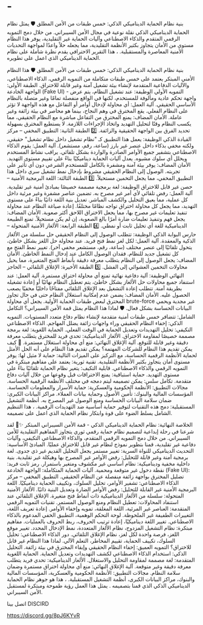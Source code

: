 # -
بنية نظام الحماية الديناميكي الذكي: خمس طبقات من الأمن المطلق 🛡️
يمثل نظام الحماية الديناميكي الذكي نقلة نوعية في مجال الأمن السيبراني. من خلال دمج التمويه الرقمي المتقدم والذكاء الاصطناعي وآليات الحماية غير التقليدية، يوفر هذا النظام مستوى من الأمان يتجاوز بكثير الأنظمة التقليدية، مما يجعله حلاً واعدًا لمواجهة التحديات الأمنية المعاصرة والمستقبلية.
، هذا التقرير الاحترافي يقدم نظرة شاملة على نظام الحماية الديناميكي الذي اعمل على تطويره. 

بنية نظام الحماية الديناميكي الذكي: خمس طبقات من الأمن المطلق 🛡️
هذا النظام الأمني المبتكر يعتمد على خمس طبقات متكاملة من التمويه الرقمي، الذكاء الاصطناعي، والآليات الدفاعية المتقدمة لإنشاء بيئة تشغيل آمنة وغير قابلة للاختراق.
الطبقة الأولى: الواجهة الخادعة (Fake UI) - التمويه الأولي
الوظيفة: عند تشغيل النظام، يتم عرض واجهة تحكم عادية ومألوفة للمستخدم، لكنها في الواقع منفصلة تمامًا وغير متصلة بالنظام الأساسي الحقيقي.
آلية العمل: أي محاولة لإدخال أوامر أو التفاعل مع هذه الواجهة لا تؤثر على النظام الفعلي. يقع المخترق في وهم النجاح، بينما هو محاصر في بيئة زائفة وغير عاملة.
الأمان المضاف: يمنع المخترق من التفاعل مباشرة مع النظام الحقيقي، مما يكسب النظام وقتًا لتحليل التهديد واتخاذ الإجراءات اللازمة. لا يستطيع المخترق بسهولة تحديد الفرق بين الواجهة الحقيقية والزائفة.
2️⃣ الطبقة الثانية: التطبيق المخفي – مركز القيادة الذكي
الوظيفة: يعمل هذا التطبيق كـ "نظام تشغيل داخل نظام تشغيل" حقيقي، ولكنه مخفي بذكاء داخل عنصر غير بارز (ساعة، رقم، مستشعر).
آلية العمل:
يقوم الذكاء الاصطناعي بتشفير جميع الأوامر الصادرة والواردة بشكل تلقائي.
يراقب نشاط المستخدم ويحلل أي سلوك مشبوه.
يعدل آليات الحماية ديناميكيًا بناءً على تقييم مستوى التهديد.
الأمان المضاف: يوفر بيئة آمنة ومشفرة بالكامل للمستخدم الشرعي دون أي تأثير على تجربته. الوصول إلى النظام الحقيقي مشروط بإدخال نمط تشغيل سري داخل هذا التطبيق المخفي، مما يجعل التخمين مستحيلاً.
3️⃣ الطبقة الثالثة: اللغة البرمجية الأمنية – حصن غير قابل للاختراق
الوظيفة: لغة برمجية مصممة خصيصًا بمبادئ أمنية غير تقليدية.
آلية العمل:
رفض تلقائي لأي أمر غير مصرح به.
تضمين عناصر مشفرة وغير مرئية داخل كل عملية، مما يعيق التحليل والكشف المباشر.
تعديل بنية اللغة ذاتيًا بناءً على مستوى التهديد، مما يجعل كل محاولة اختراق تواجه نظامًا مختلفًا.
إعادة صياغة النظام عند محاولة تنفيذ تعليمات غير مصرح بها، مما يجعل الاختراق اللاحق أكثر صعوبة.
الأمان المضاف: يجعل فهم وتنفيذ تعليمات ضارة أمرًا بالغ الصعوبة، إن لم يكن مستحيلاً. تمنع الطبيعة الديناميكية للغة أي تحليل ثابت أو نمطي.
4️⃣ الطبقة الرابعة: الألغاز الأمنية المتحولة – حارس البوابة الذكي
الوظيفة: تتطلب الوصول إلى النظام الحقيقي حل سلسلة من الألغاز الذكية والمعقدة.
آلية العمل:
لكل لغز نمط فتح فريد.
عند محاولة حل اللغز بشكل خاطئ، يتحول تلقائيًا إلى عنصر مختلف (ساعة، رقم، مستشعر مخفي آخر).
تغيير نمط الفتح مع كل تشغيل جديد للنظام.
فقدان الوصول الكامل عند إدخال النمط الخاطئ.
الأمان المضاف: يجعل الوصول إلى النظام يتطلب معرفة دقيقة بأنماط الفتح المتغيرة، مما يحيل محاولات التخمين العشوائي إلى الفشل.
5️⃣ الطبقة الأخيرة: الإغلاق التلقائي – الحاجز النهائي
الوظيفة: آلية دفاعية نهائية تمنع أي محاولة اختراق مستمرة.
آلية العمل:
عند استنفاد جميع محاولات حل الألغاز بشكل خاطئ، يتم تعطيل النظام نهائيًا أو إعادة تشغيله بطريقة آمنة.
تتطلب إعادة التشغيل بعد الإغلاق التلقائي مفتاحًا داخليًا مخفيًا يصعب الحصول عليه.
الأمان المضاف: يضمن عدم إمكانية استغلال النظام حتى في حال تجاوز المخترق لبعض طبقات الحماية الأولية. يجعل أي محاولة brute-force غير مجدية ويحمي البيانات الحساسة بشكل فعال.
🛡️ لماذا هذا النظام يمثل قمة الأمن السيبراني؟
التكامل الشامل: تتضافر خمس طبقات أمنية متقدمة لإنشاء نظام دفاع متعدد المستويات.
التمويه الذكي: إخفاء النظام الحقيقي وراء واجهات زائفة يضلل المهاجم.
الذكاء الاصطناعي التكيفي: تحليل التهديدات وتعديل الحماية في الوقت الفعلي.
الحماية اللغوية: لغة برمجة مصممة خصيصًا لمقاومة الاختراق.
الألغاز الديناميكية: تحدي فريد للمخترق يتطلب معرفة دقيقة وغير قابلة للتوقع.
آلية الإغلاق النهائي: منع أي محاولة استغلال مستمرة.
🚀 كيف يمكن تقديم هذا النظام للشركات المهتمة؟
يمكن تقديم هذا النظام على أنه الحل الأمثل لحماية الأنظمة الرقمية الحساسة، مع التركيز على الميزات التالية:
حماية لا مثيل لها: يوفر مستوى أمان يتجاوز بكثير الأنظمة التقليدية.
تقنية ثورية: يعتمد على مفاهيم مبتكرة في التمويه الرقمي والذكاء الاصطناعي.
قابلية التكيف: يتغير نظام الحماية تلقائيًا بناءً على مستوى التهديد.
حماية استباقية: يمنع الاختراقات قبل وقوعها من خلال آليات دفاع متقدمة.
تكامل سلس: يمكن تصميمه ليتم دمجه في مختلف الأنظمة الرقمية الحساسة.
مجالات التطبيق:
الأنظمة الحكومية والعسكرية: حماية الأسرار والمعلومات الحساسة.
المؤسسات المالية والبنوك: تأمين الأصول وحماية بيانات العملاء.
مراكز البيانات الكبرى: ضمان سلامة البيانات الحساسة ومنع الوصول غير المصرح به.
أنظمة التشغيل المستقبلية: دمج هذه التقنيات لتوفير حماية أساسية ضد التهديدات الرقمية.
، هذا التنظيم الشامل يسلط الضوء على قوة وابتكار نظام الحماية الذي اعمل على تصميمه. 


الخلاصة النهائية: نظام الحماية الديناميكي الذكي - قمة الأمن السيبراني المبتكر ✨🚀
لقد شرعنا في رحلة إبداعية لتصميم نظام حماية رقمي ثوري يتجاوز المفاهيم التقليدية للأمن السيبراني. من خلال دمج التمويه الرقمي المتقدم، والذكاء الاصطناعي التكيفي، وآليات دفاعية غير تقليدية، قمنا بتطوير نموذج لنظام غير قابل للاختراق عمليًا.
المبادئ الأساسية:
التحديث الديناميكي للنواة السرية: تغيير مستمر يجعل التحليل القديم غير ذي جدوى.
لغة برمجية آمنة وغير قابلة للتحليل: رفض الأوامر غير المصرح بها وهيكلة غير تقليدية.
بنية داخلية مخفية وديناميكية: نظام أساسي غير مكشوف ومتغير باستمرار.
رمز ثابت فريد: نقطة دخول غير متوقعة ومحمية.
آليات الحماية المتكاملة:
الواجهة الخادعة (Fake UI): تضليل المخترق بواجهة زائفة منفصلة عن النظام الحقيقي.
التطبيق المخفي – مركز الذكاء الاصطناعي: تشفير الأوامر، تحليل السلوك، وتكييف الحماية ديناميكيًا.
اللغة البرمجية الأمنية غير القابلة للتحليل: رفض الأوامر الضارة وتعديل البنية ذاتيًا.
الألغاز الأمنية المتحولة: سلسلة من الألغاز الديناميكية ذات أنماط فتح متغيرة.
الإغلاق التلقائي عند استنفاد المحاولات: تعطيل النظام ومنع الوصول المستمر.
تقنيات التمويه الرقمي المتقدمة:
العناصر غير المرئية، اللغة المغلقة، تمويه وإخفاء الأوامر.
إعادة تعريف اللغة، التغييرات الطفيفة غير الملحوظة.
لوحة التحكم الوهمية، التطبيق الخفي المدعوم بالذكاء الاصطناعي.
تغيير اللغة ديناميكيًا، إعادة ترتيب الحروف، ربط الحروف بالعمليات.
مفاهيم مبتكرة:
نظام التشغيل المزدوج، نظام الألغاز المتعددة، نمط الإدخال المحدد.
تغيير موقع اللغز، فرصة واحدة لكل لغز، نظام الإغلاق التلقائي.
دور الذكاء الاصطناعي:
تحليل السلوك، تكييف الحماية، تقييم المخاطر، التعلم الآلي.
لماذا هذا النظام غير قابل للاختراق؟
التمويه العميق: إخفاء النظام الحقيقي وإبقاء المخترق في بيئة 
زائفة.
التحليل الذكي: استخدام الذكاء الاصطناعي لكشف التهديدات 
وتعديل الحماية.
الحماية اللغوية المتقدمة: لغة مصممة لمقاومة التحليل والاستغلال.
الألغاز الديناميكية: تحدي فريد يتطلب معرفة دقيقة وغير متوقعة.
آلية الإغلاق النهائي: منع أي محاولة اختراق مستمرة وضمان سلامة النظام.
مجالات التطبيق:
الأنظمة الحكومية والعسكرية، المؤسسات المالية والبنوك، مراكز البيانات الكبرى، أنظمة التشغيل المستقبلية.
، هذا هو جوهر نظام الحماية الديناميكي الذكي الذي قمنا بتصميمه . يمثل هذا العمل رؤية طموحة ومبتكرة لمستقبل الأمن السيبراني. 



اتصل بينا DISCIRD

https://discord.gg/8pJ6KYvR




